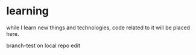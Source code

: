 # learning
while I learn new things and technologies, code related to it will be placed here.







branch-test on local repo edit